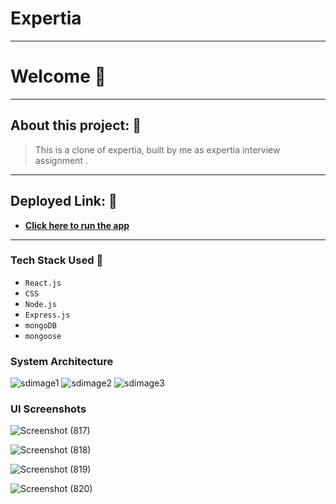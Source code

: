 # Expertia
---

# Welcome 👋

---

## About this project: 🙌
> This is a clone of expertia, built by me as expertia interview assignment .

---

## Deployed Link: 🙌
- **[Click here to run the app](https://expertia.herokuapp.com/)**

---
### Tech Stack Used 🔧
- `React.js`
- `CSS`
- `Node.js`
- `Express.js`
- `mongoDB`
- `mongoose`

### System Architecture

![sdimage1](https://user-images.githubusercontent.com/66058183/163661639-4398e14b-6e98-4e68-b36b-d80c2c1e985c.png)
![sdimage2](https://user-images.githubusercontent.com/66058183/163661643-db5791a2-37ec-4d95-99bf-6efb8eb262d3.png)
![sdimage3](https://user-images.githubusercontent.com/66058183/163661645-bc8ca725-0db7-4c2f-9228-f06c9a4e02fa.png)


### UI Screenshots


![Screenshot (817)](https://user-images.githubusercontent.com/66058183/163659907-04f5c816-5a76-4feb-9d68-91039ed92633.png)

![Screenshot (818)](https://user-images.githubusercontent.com/66058183/163659908-ff83d357-c363-4fb7-ae8f-2ce5f540baa3.png)

![Screenshot (819)](https://user-images.githubusercontent.com/66058183/163659912-48472786-024d-4dce-ae31-33d960e6b382.png)

![Screenshot (820)](https://user-images.githubusercontent.com/66058183/163659914-95a0e351-c132-4006-b185-5e2d886312fc.png)
